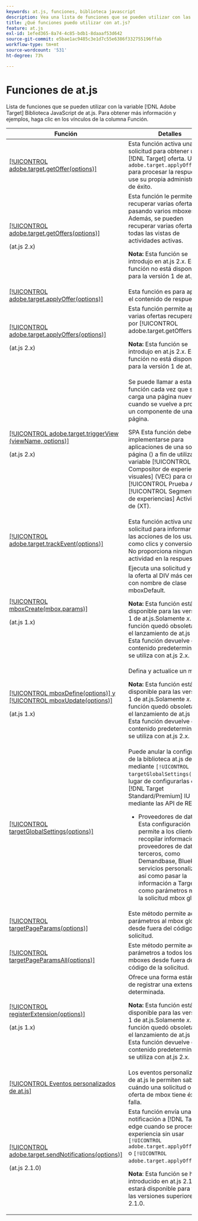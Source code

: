 ```yaml
---
keywords: at.js, funciones, biblioteca javascript
description: Vea una lista de funciones que se pueden utilizar con las versiones 1.x y 2.x de la biblioteca JavaScript at.js en [!DNL Adobe Target].
title: ¿Qué funciones puedo utilizar con at.js?
feature: at.js
exl-id: 1efed365-8a74-4c85-bdb1-8daaaf53d642
source-git-commit: e5bae1ac9485c3e1d7c55e6386f332755196ffab
workflow-type: tm+mt
source-wordcount: '531'
ht-degree: 73%

---
```


# Funciones de at.js

Lista de funciones que se pueden utilizar con la variable [!DNL Adobe Target] Biblioteca JavaScript de at.js. Para obtener más información y ejemplos, haga clic en los vínculos de la columna Función.

| Función | Detalles |
| --- | --- | 
| [[!UICONTROL adobe.target.getOffer(options)]](/help/dev/implement/client-side/atjs/atjs-functions/adobe-target-getoffer.md) | Esta función activa una solicitud para obtener un [!DNL Target] oferta. Use con `adobe.target.applyOffer()` para procesar la respuesta o use su propia administración de éxito. |
| [[!UICONTROL adobe.target.getOffers(options)]](/help/dev/implement/client-side/atjs/atjs-functions/adobe-target-getoffers-atjs-2.md)<P>(at.js 2.x) | Esta función le permite recuperar varias ofertas pasando varios mboxes. Además, se pueden recuperar varias ofertas para todas las vistas de actividades activas.<P>**Nota:** Esta función se introdujo en at.js 2.x. Esta función no está disponible para la versión 1 de at.js.*x*. |
| [[!UICONTROL adobe.target.applyOffer(options)]](/help/dev/implement/client-side/atjs/atjs-functions/adobe-target-applyoffer.md) | Esta función es para aplicar el contenido de respuesta. |
| [[!UICONTROL adobe.target.applyOffers(options)]](/help/dev/implement/client-side/atjs/atjs-functions/adobe-target-applyoffers-atjs-2.md)<P>(at.js 2.x) | Esta función permite aplicar varias ofertas recuperadas por [!UICONTROL adobe.target.getOffers()].<P>**Nota:** Esta función se introdujo en at.js 2.x. Esta función no está disponible para la versión 1 de at.js.*x*. |
| [[!UICONTROL adobe.target.triggerView (viewName, options)]](/help/dev/implement/client-side/atjs/atjs-functions/adobe-target-triggerview-atjs-2.md)<P>(at.js 2.x) | Se puede llamar a esta función cada vez que se carga una página nueva o cuando se vuelve a procesar un componente de una página.<P> SPA Esta función debe implementarse para aplicaciones de una sola página () a fin de utilizar la variable [!UICONTROL Compositor de experiencias visuales] (VEC) para crear [!UICONTROL Prueba A/B] y [!UICONTROL Segmentación de experiencias] Actividades de (XT). |
| [[!UICONTROL adobe.target.trackEvent(options)]](/help/dev/implement/client-side/atjs/atjs-functions/adobe-target-trackevent.md) | Esta función activa una solicitud para informar sobre las acciones de los usuarios, como clics y conversiones. No proporciona ninguna actividad en la respuesta. |
| [[!UICONTROL mboxCreate(mbox,params)]](/help/dev/implement/client-side/atjs/atjs-functions/mboxcreate-atjs.md)<P>(at.js 1.x) | Ejecuta una solicitud y aplica la oferta al DIV más cercano con nombre de clase mboxDefault.<P>**Nota:** Esta función está disponible para las versiones 1 de at.js.Solamente *x*. Esta función quedó obsoleta con el lanzamiento de at.js 2.x. Esta función devuelve el contenido predeterminado si se utiliza con at.js 2.x. |
| [[!UICONTROL mboxDefine(options)] y [!UICONTROL mboxUpdate(options)]](/help/dev/implement/client-side/atjs/atjs-functions/mboxdefine-mboxupdate-atjs-1x.md)<P>(at.js 1.x) | Defina y actualice un mbox.<P>**Nota:** Esta función está disponible para las versiones 1 de at.js.Solamente *x*. Esta función quedó obsoleta con el lanzamiento de at.js 2.x. Esta función devuelve el contenido predeterminado si se utiliza con at.js 2.x. |
| [[!UICONTROL targetGlobalSettings(options)]](/help/dev/implement/client-side/atjs/atjs-functions/targetglobalsettings.md) | Puede anular la configuración de la biblioteca at.js de mediante `[!UICONTROL targetGlobalSettings()]`, en lugar de configurarlas en la [!DNL Target Standard/Premium] IU o mediante las API de REST.<ul><li>Proveedores de datos: Esta configuración permite a los clientes recopilar información de proveedores de datos de terceros, como Demandbase, BlueKai y servicios personalizados, así como pasar la información a Target como parámetros mbox y la solicitud mbox global.</li></ul> |
| [[!UICONTROL targetPageParams(options)]](/help/dev/implement/client-side/atjs/atjs-functions/targetpageparams.md) | Este método permite adjuntar parámetros al mbox global desde fuera del código de la solicitud. |
| [[!UICONTROL targetPageParamsAll(options)]](/help/dev/implement/client-side/atjs/atjs-functions/targetpageparamsall.md) | Este método permite adjuntar parámetros a todos los mboxes desde fuera del código de la solicitud. |
| [[!UICONTROL registerExtension(options)]](/help/dev/implement/client-side/atjs/atjs-functions/registerextension-atjs-1x.md)<P>(at.js 1.x) | Ofrece una forma estándar de registrar una extensión determinada.<P>**Nota:** Esta función está disponible para las versiones 1 de at.js.Solamente *x*. Esta función quedó obsoleta con el lanzamiento de at.js 2.x. Esta función devuelve el contenido predeterminado si se utiliza con at.js 2.x. |
| [[!UICONTROL Eventos personalizados de at.js]](/help/dev/implement/client-side/atjs/atjs-functions/atjs-custom-events.md) | Los eventos personalizados de at.js le permiten saber cuándo una solicitud o una oferta de mbox tiene éxito o falla. |
| [[!UICONTROL adobe.target.sendNotifications(options)]](/help/dev/implement/client-side/atjs/atjs-functions/adobe-target-sendnotifications-atjs-21.md)<P>(at.js 2.1.0) | Esta función envía una notificación a [!DNL Target] edge cuando se procesa una experiencia sin usar `[!UICONTROL adobe.target.applyOffer()]` o `[!UICONTROL adobe.target.applyOffers()]`.<P>**Nota**: Esta función se ha introducido en at.js 2.1.0 y estará disponible para todas las versiones superiores a 2.1.0. |
